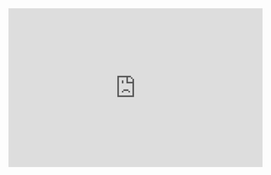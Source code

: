 <iframe width="100%" height="315" src="https://www.youtube.com/embed/TnoFlwOEGmI" title="YouTube video player" frameborder="0" allow="accelerometer; autoplay; clipboard-write; encrypted-media; gyroscope; picture-in-picture" allowfullscreen></iframe>